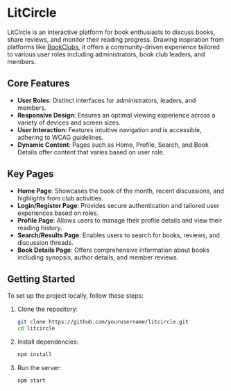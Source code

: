 # LitCircle

LitCircle is an interactive platform for book enthusiasts to discuss books, share reviews, and monitor their reading progress. Drawing inspiration from platforms like [BookClubs](https://bookclubs.com), it offers a community-driven experience tailored to various user roles including administrators, book club leaders, and members.

## Core Features

- **User Roles**: Distinct interfaces for administrators, leaders, and members.
- **Responsive Design**: Ensures an optimal viewing experience across a variety of devices and screen sizes.
- **User Interaction**: Features intuitive navigation and is accessible, adhering to WCAG guidelines.
- **Dynamic Content**: Pages such as Home, Profile, Search, and Book Details offer content that varies based on user role.

## Key Pages

- **Home Page**: Showcases the book of the month, recent discussions, and highlights from club activities.
- **Login/Register Page**: Provides secure authentication and tailored user experiences based on roles.
- **Profile Page**: Allows users to manage their profile details and view their reading history.
- **Search/Results Page**: Enables users to search for books, reviews, and discussion threads.
- **Book Details Page**: Offers comprehensive information about books including synopsis, author details, and member reviews.

## Getting Started

To set up the project locally, follow these steps:

1. Clone the repository:
   ```bash
   git clone https://github.com/yourusername/litcircle.git
   cd litcircle

2. Install dependencies:
    ```bash
   npm install
    
3. Run the server:
    ```bash
   npm start

